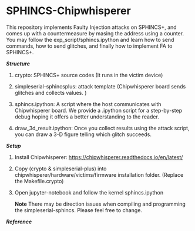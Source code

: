 # SPHINCS-Chipwhisperer

This repository implements Faulty Injection attacks on SPHINCS+, and comes up with a countermeasure by masing the address using a counter.  You may follow the exp_script/sphincs.ipython and learn how to send commands, how to send glitches, and finally how to implement FA to SPHINCS+. 

***Structure***

  1.  crypto: SPHINCS+ source codes (It runs in the victim device)

  2.  simpleserial-sphincsplus: attack template (Chipwhisperer board sends glitches and collects values. )

  3.  sphincs.ipython: A script where the host communicates with Chipwhisperer board. We provide a .ipython script for a step-by-step debug hoping it offers a better  understanding to the reader.

  4. draw_3d_result.ipython: Once you collect results using the attack script, you can draw a 3-D figure telling which glitch succeeds.

***Setup***

1. Install Chipwhisperer: https://chipwhisperer.readthedocs.io/en/latest/

2. Copy (crypto & simpleserial-plus) into chipwhisperer/hardware/victims/firmware installation folder. (Replace the Makefile.crypto)

3. Open jupyter-notebook and follow the kernel sphincs.ipython

   **Note** There may be direction issues when compiling and programming the simpleserial-sphincs. Please feel free to change.

***Reference***


